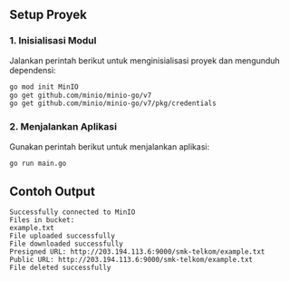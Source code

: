 ## Setup Proyek  

### 1. Inisialisasi Modul  
Jalankan perintah berikut untuk menginisialisasi proyek dan mengunduh dependensi:  
```sh
go mod init MinIO
go get github.com/minio/minio-go/v7
go get github.com/minio/minio-go/v7/pkg/credentials
```

### 2. Menjalankan Aplikasi  
Gunakan perintah berikut untuk menjalankan aplikasi:  
```sh
go run main.go
```

## Contoh Output  
```
Successfully connected to MinIO  
Files in bucket:  
example.txt  
File uploaded successfully  
File downloaded successfully  
Presigned URL: http://203.194.113.6:9000/smk-telkom/example.txt  
Public URL: http://203.194.113.6:9000/smk-telkom/example.txt  
File deleted successfully  
```

